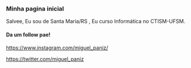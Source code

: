 ### Minha pagina inicial

Salvee, Eu sou de Santa Maria/RS , Eu curso Informática no CTISM-UFSM.

#### Da um follow pae!
https://www.instagram.com/miguel_paniz/


https://twitter.com/miguel_paniz
